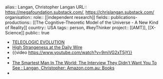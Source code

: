 alias:: Langan, Christopher Langan
URL:: https://megafoundation.substack.com/, https://chrislangan.substack.com/
organisation::
role:: [[independent research]] 
fields:: 
publications-productions:: [[The Cognitive-Theoretic Model of the Universe - A New Kind of Reality]] 
country:: USA
tags:: person, #keyThinker 
project:: [[AMT]], [[X-Science]] 
public:: true

- [TELEOLOGIC EVOLUTION](https://megafoundation.substack.com/p/teleologic-evolution)
- [High Strangeness at the Daily Wire](https://chrislangan.substack.com/p/high-strangeness-at-the-daily-wire)
- {{video https://www.youtube.com/watch?v=9miVG2xT5jY}}
-
- [The Smartest Man In The World: The Interview They Didn't Want You To See : Langan, Christopher: Amazon.com.au: Books](https://www.amazon.com.au/dp/1957661003?ref_=mr_referred_us_au_au)
-